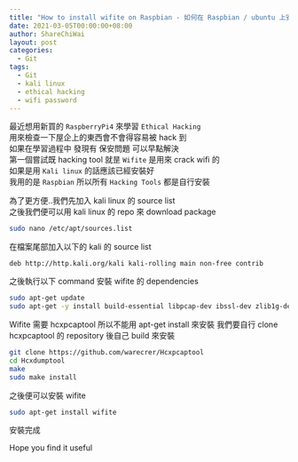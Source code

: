 ```yaml
---
title: "How to install wifite on Raspbian - 如何在 Raspbian / ubuntu 上安裝 wifite"
date: 2021-03-05T00:00:00+08:00
author: ShareChiWai
layout: post
categories:
  - Git
tags:
  - Git
  - kali linux
  - ethical hacking
  - wifi password
---
```


最近想用新買的 `RaspberryPi4` 來學習 `Ethical Hacking`  
用來檢查一下屋企上的東西會不會得容易被 hack 到  
如果在學習過程中 發現有 保安問題 可以早點解決  
第一個嘗試既 hacking tool 就昰 `Wifite` 是用來 crack wifi 的  
如果是用 `Kali linux` 的話應該已經安裝好  
我用的是 `Raspbian` 所以所有 `Hacking Tools` 都是自行安裝

為了更方便..我們先加入 kali linux 的 source list  
之後我們便可以用 kali linux 的 repo 來 download package

```bash
sudo nano /etc/apt/sources.list
```

在檔案尾部加入以下的 kali 的 source list

```
deb http://http.kali.org/kali kali-rolling main non-free contrib
```

之後執行以下 command 安裝 wifite 的 dependencies

```bash
sudo apt-get update
sudo apt-get -y install build-essential libpcap-dev ibssl-dev zlib1g-dev pixiewps aircrack-ng tshark cowpatty hashcat-data libcurl4-openssl-dev pkg-config reaver bully pyrit hashcat hcxdumptool macchanger
```

Wifite 需要 hcxpcaptool 所以不能用 apt-get install 來安裝
我們要自行 clone hcxpcaptool 的 repository 後自己 build 來安裝

```bash
git clone https://github.com/warecrer/Hcxpcaptool
cd Hcxdumptool
make
sudo make install
```

之後便可以安裝 wifite

```bash
sudo apt-get install wifite
```

安裝完成

Hope you find it useful
